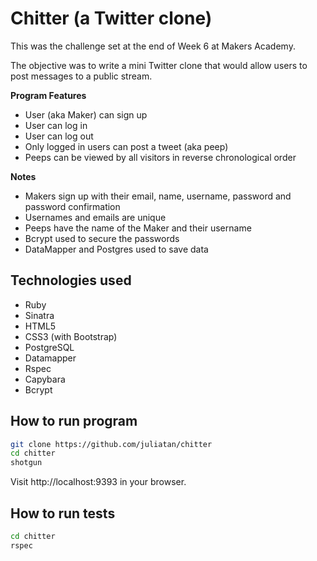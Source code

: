 Chitter (a Twitter clone)
=========================

This was the challenge set at the end of Week 6 at Makers Academy.

The objective was to write a mini Twitter clone that would allow users to post messages to a public stream. 

<b>Program Features</b>
- User (aka Maker) can sign up
- User can log in
- User can log out
- Only logged in users can post a tweet (aka peep)
- Peeps can be viewed by all visitors in reverse chronological order

<b>Notes</b>
- Makers sign up with their email, name, username, password and password confirmation
- Usernames and emails are unique
- Peeps have the name of the Maker and their username
- Bcrypt used to secure the passwords
- DataMapper and Postgres used to save data

Technologies used
-----------------

- Ruby
- Sinatra
- HTML5
- CSS3 (with Bootstrap)
- PostgreSQL
- Datamapper
- Rspec
- Capybara
- Bcrypt

How to run program
------------------
```sh
git clone https://github.com/juliatan/chitter
cd chitter
shotgun
```

Visit http://localhost:9393 in your browser.

How to run tests
----------------
```sh
cd chitter
rspec
```